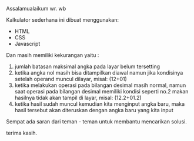 Assalamualaikum wr. wb

Kalkulator sederhana ini dibuat menggunakan:
- HTML
- CSS
- Javascript

Dan masih memiliki kekurangan yaitu :
1. jumlah batasan maksimal angka pada layar belum tersetting
2. ketika angka nol masih bisa ditampilkan diawal namun jika kondisinya setelah operand muncul dilayar, misal:
    (12+01)
3. ketika melakukan operasi pada bilangan desimal masih normal, namun saat operasi pada bilangan desimal memiliki kondisi seperti no.2 makan hasilnya tidak akan tampil di layar, misal:
    (12.2+01.2)
4. ketika hasil sudah muncul kemudian kita menginput angka baru, maka hasil tersebut akan diteruskan dengan angka baru yang kita input

Sempat ada saran dari teman - teman untuk membantu mencarikan solusi.

terima kasih.
